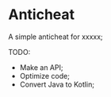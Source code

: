 # Anticheat

A simple anticheat for xxxxx;

TODO:
 - Make an API;
 - Optimize code;
 - Convert Java to Kotlin;
